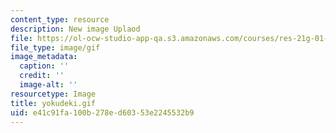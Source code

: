 ```yaml
---
content_type: resource
description: New image Uplaod
file: https://ol-ocw-studio-app-qa.s3.amazonaws.com/courses/res-21g-01-kana-spring-2010/e41c91fa100b278ed60353e2245532b9_yokudeki.gif
file_type: image/gif
image_metadata:
  caption: ''
  credit: ''
  image-alt: ''
resourcetype: Image
title: yokudeki.gif
uid: e41c91fa-100b-278e-d603-53e2245532b9
---
```

